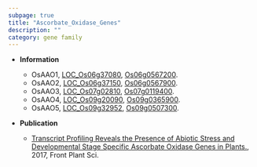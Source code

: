 ```yaml
---
subpage: true
title: "Ascorbate_Oxidase_Genes"
description: ""
category: gene family
---
```


* **Information**  
    + OsAAO1, [LOC_Os06g37080](http://rice.plantbiology.msu.edu/cgi-bin/ORF_infopage.cgi?orf=LOC_Os06g37080), [Os06g0567200](http://rapdb.dna.affrc.go.jp/viewer/gbrowse_details/irgsp1?name=Os06g0567200).
    + OsAAO2, [LOC_Os06g37150](http://rice.plantbiology.msu.edu/cgi-bin/ORF_infopage.cgi?orf=LOC_Os06g37150), [Os06g0567900](http://rapdb.dna.affrc.go.jp/viewer/gbrowse_details/irgsp1?name=Os06g0567900).
    + OsAAO3, [LOC_Os07g02810](http://rice.plantbiology.msu.edu/cgi-bin/ORF_infopage.cgi?orf=LOC_Os07g02810), [Os07g0119400](http://rapdb.dna.affrc.go.jp/viewer/gbrowse_details/irgsp1?name=Os07g0119400).
    + OsAAO4, [LOC_Os09g20090](http://rice.plantbiology.msu.edu/cgi-bin/ORF_infopage.cgi?orf=LOC_Os09g20090), [Os09g0365900](http://rapdb.dna.affrc.go.jp/viewer/gbrowse_details/irgsp1?name=Os09g0365900).
    + OsAAO5, [LOC_Os09g32952](http://rice.plantbiology.msu.edu/cgi-bin/ORF_infopage.cgi?orf=LOC_Os09g32952), [Os09g0507300](http://rapdb.dna.affrc.go.jp/viewer/gbrowse_details/irgsp1?name=Os09g0507300).

* **Publication**  
    + [Transcript Profiling Reveals the Presence of Abiotic Stress and Developmental Stage Specific Ascorbate Oxidase Genes in Plants.](http://www.ncbi.nlm.nih.gov/pubmed?term=Transcript+Profiling+Reveals+the+Presence+of+Abiotic+Stress+and+Developmental+Stage+Specific+Ascorbate+Oxidase+Genes+in+Plants.%5BTitle%5D), 2017, Front Plant Sci.


